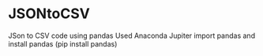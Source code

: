 # JSONtoCSV
JSon to CSV code using pandas
Used Anaconda Jupiter
import pandas and install pandas (pip install pandas)
